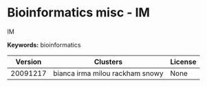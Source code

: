 # Bioinformatics misc - IM

IM

**Keywords:** bioinformatics



| Version | Clusters | License |
| ------- | -------- | ------- |
| 20091217 | bianca irma milou rackham snowy | None |
